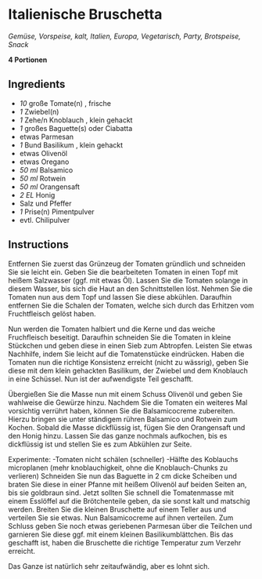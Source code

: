 # Italienische Bruschetta

*Gemüse, Vorspeise, kalt, Italien, Europa, Vegetarisch, Party, Brotspeise, Snack*

**4 Portionen**

## Ingredients

- *10* große Tomate(n) , frische
- *1*  Zwiebel(n)
- *1* Zehe/n Knoblauch , klein gehackt
- *1* großes Baguette(s) oder Ciabatta
- etwas Parmesan
- *1* Bund Basilikum , klein gehackt
- etwas Olivenöl
- etwas Oregano
- *50 ml* Balsamico
- *50 ml* Rotwein
- *50 ml* Orangensaft
- *2 EL* Honig
- Salz und Pfeffer
- *1* Prise(n) Pimentpulver
- evtl. Chilipulver

## Instructions

Entfernen Sie zuerst das Grünzeug der Tomaten gründlich und schneiden Sie sie leicht ein. Geben Sie die bearbeiteten Tomaten in einen Topf mit heißem Salzwasser (ggf. mit etwas Öl). Lassen Sie die Tomaten solange in diesem Wasser, bis sich die Haut an den Schnittstellen löst. Nehmen Sie die Tomaten nun aus dem Topf und lassen Sie diese abkühlen. Daraufhin entfernen Sie die Schalen der Tomaten, welche sich durch das Erhitzen vom Fruchtfleisch gelöst haben.

Nun werden die Tomaten halbiert und die Kerne und das weiche Fruchfleisch beseitigt. Daraufhin schneiden Sie die Tomaten in kleine Stückchen und geben diese in einen Sieb zum Abtropfen. Leisten Sie etwas Nachhilfe, indem Sie leicht auf die Tomatenstücke eindrücken. Haben die Tomaten nun die richtige Konsistenz erreicht (nicht zu wässrig), geben Sie diese mit dem klein gehackten Basilikum, der Zwiebel und dem Knoblauch in eine Schüssel. Nun ist der aufwendigste Teil geschafft.

Übergießen Sie die Masse nun mit einem Schuss Olivenöl und geben Sie wahlweise die Gewürze hinzu. Nachdem Sie die Tomaten ein weiteres Mal vorsichtig verrührt haben, können Sie die Balsamicocreme zubereiten. Hierzu bringen sie unter ständigem rühren Balsamico und Rotwein zum Kochen. Sobald die Masse dickflüssig ist, fügen Sie den Orangensaft und den Honig hinzu. Lassen Sie das ganze nochmals aufkochen, bis es dickflüssig ist und stellen Sie es zum Abkühlen zur Seite.

Experimente:
-Tomaten nicht schälen (schneller)
-Hälfte des Koblauchs microplanen (mehr knoblauchigkeit, ohne die Knoblauch-Chunks zu verlieren)
Schneiden Sie nun das Baguette in 2 cm dicke Scheiben und braten Sie diese in einer Pfanne mit heißem Olivenöl auf beiden Seiten an, bis sie goldbraun sind. Jetzt sollten Sie schnell die Tomatenmasse mit einem Esslöffel auf die Brötchenteile geben, da sie sonst kalt und matschig werden. Breiten Sie die kleinen Bruschette auf einem Teller aus und verteilen Sie sie etwas. Nun Balsamicocreme auf ihnen verteilen. Zum Schluss geben Sie noch etwas geriebenen Parmesan über die Teilchen und garnieren Sie diese ggf. mit einem kleinen Basilikumblättchen. Bis das geschafft ist, haben die Bruschette die richtige Temperatur zum Verzehr erreicht.

Das Ganze ist natürlich sehr zeitaufwändig, aber es lohnt sich.
